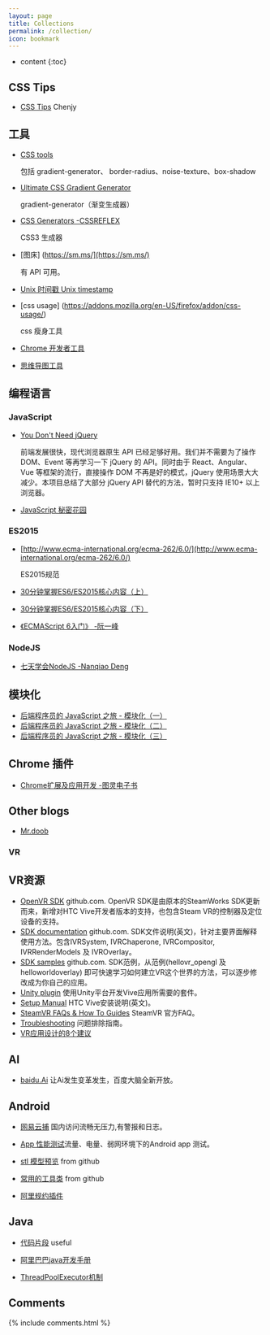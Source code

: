 ```yaml
---
layout: page
title: Collections
permalink: /collection/
icon: bookmark
---
```


* content
{:toc}

## CSS Tips

* [CSS Tips](https://chenjy1225.github.io/source/css_tips.html) Chenjy 

## 工具

* [CSS tools](http://www.cssmatic.com)

    包括 gradient-generator、 border-radius、noise-texture、box-shadow

* [Ultimate CSS Gradient Generator](http://www.colorzilla.com/gradient-editor/)

  gradient-generator（渐变生成器）

* [CSS Generators -CSSREFLEX](http://www.cssreflex.com/css-generators/)

  CSS3 生成器

* [图床] (https://sm.ms/](https://sm.ms/)

    有 API 可用。

* [Unix 时间戳 Unix timestamp](http://tool.chinaz.com/Tools/unixtime.aspx)

* [css usage] (https://addons.mozilla.org/en-US/firefox/addon/css-usage/)

    css 瘦身工具 

* [Chrome 开发者工具](http://www.cocoachina.com/webapp/20151118/14278.html)	

* [思维导图工具](https://coggle.it/)

## 编程语言

### JavaScript

* [You Don't Need jQuery](https://github.com/oneuijs/You-Dont-Need-jQuery/blob/master/README.zh-CN.md)

    前端发展很快，现代浏览器原生 API 已经足够好用。我们并不需要为了操作 DOM、Event 等再学习一下 jQuery 的 API。同时由于 React、Angular、Vue 等框架的流行，直接操作 DOM 不再是好的模式，jQuery 使用场景大大减少。本项目总结了大部分 jQuery API 替代的方法，暂时只支持 IE10+ 以上浏览器。

* [JavaScript 秘密花园](http://bonsaiden.github.io/JavaScript-Garden/zh/)


### ES2015

* [http://www.ecma-international.org/ecma-262/6.0/](http://www.ecma-international.org/ecma-262/6.0/)

    ES2015规范

* [30分钟掌握ES6/ES2015核心内容（上）](http://segmentfault.com/a/1190000004365693)

* [30分钟掌握ES6/ES2015核心内容（下）](http://segmentfault.com/a/1190000004368132)

* [《ECMAScript 6入门》 -阮一峰](https://github.com/ruanyf/es6tutorial)

### NodeJS

* [七天学会NodeJS -Nanqiao Deng](https://nqdeng.github.io/7-days-nodejs)

## 模块化

* [后端程序员的 JavaScript 之旅 - 模块化（一）](http://lishaopeng.com/2016/02/05/js-module/)
* [后端程序员的 JavaScript 之旅 - 模块化（二）](http://lishaopeng.com/2016/02/11/js-module2/)
* [后端程序员的 JavaScript 之旅 - 模块化（三）](http://lishaopeng.com/2016/02/19/js-module3/)

## Chrome 插件

* [Chrome扩展及应用开发 -图灵电子书](http://www.ituring.com.cn/minibook/950)

## Other blogs

* [Mr.doob](https://github.com/mrdoob) 

### VR 

## VR资源

* [OpenVR SDK](https://github.com/ValveSoftware/openvr)  github.com. OpenVR SDK是由原本的SteamWorks SDK更新而来，新增对HTC Vive开发者版本的支持，也包含Steam VR的控制器及定位设备的支持。
* [SDK documentation](https://github.com/ValveSoftware/openvr/wiki/API-Documentation)   github.com. SDK文件说明(英文)，针对主要界面解释使用方法。包含IVRSystem, IVRChaperone, IVRCompositor, IVRRenderModels 及 IVROverlay。
* [SDK samples](https://github.com/ValveSoftware/openvr/tree/master/samples)    github.com. SDK范例，从范例(hellovr_opengl 及 helloworldoverlay) 即可快速学习如何建立VR这个世界的方法，可以逐步修改成为你自己的应用。
* [Unity plugin](https://www.assetstore.unity3d.com/en/#!/content/32647) 使用Unity平台开发Vive应用所需要的套件。
* [Setup Manual](https://steamcdn-a.akamaihd.net/apps/steamvr/vr_setup.pdf) HTC Vive安装说明(英文)。
* [SteamVR FAQs & How To Guides](https://developer.valvesoftware.com/wiki/SteamVR) SteamVR 官方FAQ。
* [Troubleshooting](https://developer.valvesoftware.com/wiki/SteamVR/Troubleshooting) 问题排除指南。
* [VR应用设计的8个建议](http://geek.csdn.net/news/detail/110018)

## AI

* [baidu.Ai](https://ai.baidu.com/) 让Ai发生变革发生，百度大脑全新开放。

## Android

* [网易云捕](http://crash.163.com/) 国内访问流畅无压力,有警报和日志。

* [App 性能测试](http://mtc.baidu.com/academy/detail/article/152)流量、电量、弱网环境下的Android app 测试。

* [stl 模型预览](https://github.com/zhe8300975/STLShowView) from github

* [常用的工具类](https://github.com/l123456789jy/Lazy) from github

* [阿里规约插件](http://www.cnblogs.com/plokmju/p/7670481.html#3814371)

## Java

* [代码片段](https://git.oschina.net/gists) useful

* [阿里巴巴java开发手册](https://zhuanlan.zhihu.com/p/25157253)

* [ThreadPoolExecutor机制](http://825635381.iteye.com/blog/2184680)

## Comments

{% include comments.html %}
